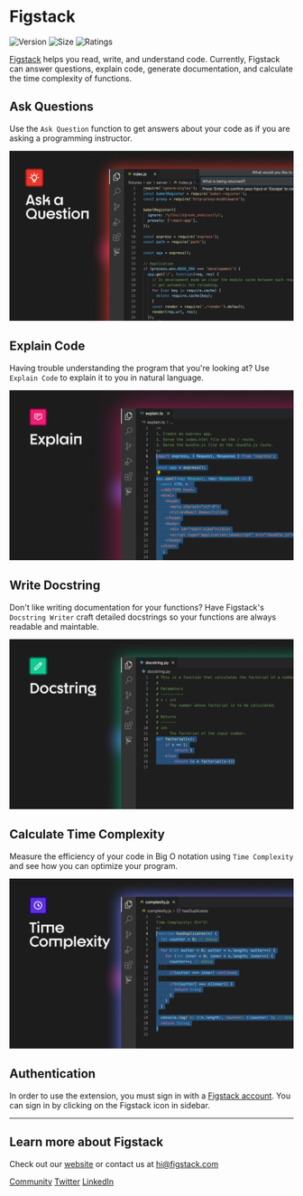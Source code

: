 # Figstack

![Version](https://img.shields.io/visual-studio-marketplace/v/figstack.vsc) ![Size](https://img.shields.io/github/languages/code-size/figstack/vscode) ![Ratings](https://img.shields.io/visual-studio-marketplace/r/figstack.vsc)

[Figstack](https://figstack.com) helps you read, write, and understand code. Currently, Figstack can answer questions, explain code, generate documentation, and calculate the time complexity of functions.

## Ask Questions

Use the `Ask Question` function to get answers about your code as if you are asking a programming instructor.

![Ask Question](/images/ask.jpg)

## Explain Code

Having trouble understanding the program that you're looking at? Use `Explain Code` to explain it to you in natural language.

![Explain Code](/images/explain.jpg)

## Write Docstring

Don't like writing documentation for your functions? Have Figstack's `Docstring Writer` craft detailed docstrings so your functions are always readable and maintable.

![Write Docstring](/images/docstring.jpg)

## Calculate Time Complexity

Measure the efficiency of your code in Big O notation using `Time Complexity` and see how you can optimize your program.

![Time Complexity](/images/complexity.jpg)

## Authentication

In order to use the extension, you must sign in with a [Figstack account](https://figstack.com). You can sign in by clicking on the Figstack icon in sidebar.

-----------------------------------------------------------------------------------------------------------

## Learn more about Figstack

Check out our [website](https://figstack.com) or contact us at [hi@figstack.com](mailto:hi@figstack.com)

[Community](https://join.slack.com/t/figstack/shared_invite/zt-uoz4xieq-A59OSZ9cYtjoVw17PIJt_A)
[Twitter](https://twitter.com/FigstackApp)
[LinkedIn](https://www.linkedin.com/company/figstack)
